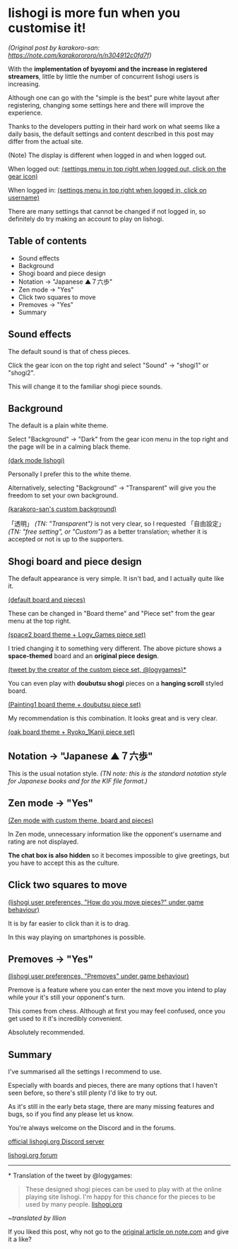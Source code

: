 # lishogi is more fun when you customise it! #

*(Original post by karakoro-san: https://note.com/karakorororo/n/n304912c0fd7f)*

With the **implementation of byoyomi and the increase in registered streamers**, little by little the number of concurrent lishogi users is increasing.

Although one can go with the "simple is the best" pure white layout after registering, changing some settings here and there will improve the experience.

Thanks to the developers putting in their hard work on what seems like a daily basis, the default settings and content described in this post may differ from the actual site.

(Note) The display is different when logged in and when logged out.

When logged out: [(settings menu in top right when logged out, click on the gear icon)](https://assets.st-note.com/production/uploads/images/42274391/picture_pc_b613db1b82c436412650a81a8d199c49.png)

When logged in: [(settings menu in top right when logged in, click on username)](https://assets.st-note.com/production/uploads/images/42274347/picture_pc_40a6405742990adda78aabd32e9c7f5b.png)

There are many settings that cannot be changed if not logged in, so definitely do try making an account to play on lishogi.


## Table of contents ##

- Sound effects
- Background
- Shogi board and piece design
- Notation -> "Japanese ▲７六歩"
- Zen mode -> "Yes"
- Click two squares to move
- Premoves -> "Yes"
- Summary

## Sound effects ##

The default sound is that of chess pieces.

Click the gear icon on the top right and select "Sound" -> "shogi1" or "shogi2".

This will change it to the familiar shogi piece sounds.

## Background ##

The default is a plain white theme.

Select "Background" -> "Dark" from the gear icon menu in the top right and the page will be in a calming black theme.

[(dark mode lishogi)](https://assets.st-note.com/production/uploads/images/42243643/picture_pc_caa76f87d8b1f7351777f89949f8d912.png)

Personally I prefer this to the white theme.

Alternatively, selecting "Background" -> "Transparent" will give you the freedom to set your own background.

[(karakoro-san's custom background)](https://assets.st-note.com/production/uploads/images/42243858/picture_pc_465d3fb2e11d6b9290cc9f58104742a8.png)

「透明」 *(TN: "Transparent")* is not very clear, so I requested 「自由設定」 *(TN: "free setting", or "Custom")* as a better translation; whether it is accepted or not is up to the supporters.

## Shogi board and piece design ##

The default appearance is very simple. It isn't bad, and I actually quite like it.

[(default board and pieces)](https://assets.st-note.com/production/uploads/images/42244101/picture_pc_d4211175cdb3801ef082dd7d1869089d.png)

These can be changed in "Board theme" and "Piece set" from the gear menu at the top right.

[(space2 board theme + Logy_Games piece set)](https://assets.st-note.com/production/uploads/images/42244213/picture_pc_eeb48590d0b780781735f816d8cb6b97.png)

I tried changing it to something very different. The above picture shows a **space-themed** board and an **original piece design**.

[(tweet by the creator of the custom piece set, @logygames)\*](https://twitter.com/logygames/status/1342000091687604224)

You can even play with **doubutsu shogi** pieces on a **hanging scroll** styled board.

[(Painting1 board theme + doubutsu piece set)](https://assets.st-note.com/production/uploads/images/42244370/picture_pc_14d0bfb4d43468c35dc28b71d0072a42.png)

My recommendation is this combination. It looks great and is very clear.

[(oak board theme + Ryoko_1Kanji piece set)](https://assets.st-note.com/production/uploads/images/42244427/picture_pc_f75a60b9185f2d8b52fd21eeef0732ae.png)

## Notation -> "Japanese ▲７六歩" ##

This is the usual notation style. *(TN note: this is the standard notation style for Japanese books and for the KIF file format.)*

## Zen mode -> "Yes" ##

[(Zen mode with custom theme, board and pieces)](https://assets.st-note.com/production/uploads/images/42244752/picture_pc_67b1d0fb9668e696be4f7ba4408b7695.png)

In Zen mode, unnecessary information like the opponent's username and rating are not displayed.

**The chat box is also hidden** so it becomes impossible to give greetings, but you have to accept this as the culture.

## Click two squares to move ##

[(lishogi user preferences, "How do you move pieces?" under game behaviour)](https://assets.st-note.com/production/uploads/images/42244873/picture_pc_3e88f0d917d8a93e8558c06692d05304.png)

It is by far easier to click than it is to drag.

In this way playing on smartphones is possible.

## Premoves -> "Yes" ##

[(lishogi user preferences, "Premoves" under game behaviour)](https://assets.st-note.com/production/uploads/images/42244934/picture_pc_2bf68408765e8c8738b3921c22589b5c.png)

Premove is a feature where you can enter the next move you intend to play while your it's still your opponent's turn.

This comes from chess. Although at first you may feel confused, once you get used to it it's incredibly convenient.

Absolutely recommended.

## Summary ##

I've summarised all the settings I recommend to use.

Especially with boards and pieces, there are many options that I haven't seen before, so there's still plenty I'd like to try out.

As it's still in the early beta stage, there are many missing features and bugs, so if you find any please let us know.

You're always welcome on the Discord and in the forums.

[official lishogi.org Discord server](https://discord.gg/YFtpMGg3rR)

[lishogi.org forum](https://lishogi.org/forum)


------

\* Translation of the tweet by @logygames:

> These designed shogi pieces can be used to play with at the online playing site lishogi. I'm happy for this chance for the pieces to be used by many people. [lishogi.org](https://lishogi.org/)


*~translated by Illion*

If you liked this post, why not go to the [original article on note.com](https://note.com/karakorororo/n/n304912c0fd7f) and give it a like?